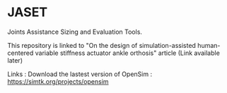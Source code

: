 # JASET
Joints Assistance Sizing and Evaluation Tools.

This repository is linked to "On the design of simulation-assisted human-centered variable stiffness actuator ankle orthosis" article (Link available later)

Links : 
Download the lastest version of OpenSim :  https://simtk.org/projects/opensim

